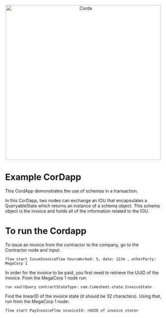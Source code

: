 <p align="center">
  <img src="https://www.corda.net/wp-content/uploads/2016/11/fg005_corda_b.png" alt="Corda" width="500">
</p>

# Example CorDapp

This CordApp demonstrates the use of schemas in a transaction.

In this CorDapp, two nodes can exchange an IOU that encapsulates a QueryableState which returns an instance of a schema object. This schema object is the invoice and holds all of the information related to the IOU.

# To run the Cordapp

To issue an invoice from the contractor to the company, go to the Contractor node and input:
    
    flow start IssueInvoiceFlow hoursWorked: 5, date: 1234 , otherParty: MegaCorp 1
    
In order for the invoice to be paid, you first need to retrieve the UUID of the invoice. From the MegaCorp 1 node run:

    run vaultQuery contractStateType: com.timesheet.state.InvoiceState

Find the linearID of the invoice state (it should be 32 characters). Using that, run from the MegaCorp 1 node:

    flow start PayInvoiceFlow invoiceId: <UUID of invoice state>
    